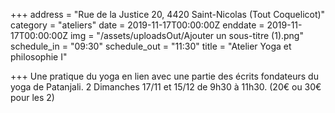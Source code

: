 +++
address = "Rue de la Justice 20, 4420 Saint-Nicolas (Tout Coquelicot)"
category = "ateliers"
date = 2019-11-17T00:00:00Z
enddate = 2019-11-17T00:00:00Z
img = "/assets/uploadsOut/Ajouter un sous-titre (1).png"
schedule_in = "09:30"
schedule_out = "11:30"
title = "Atelier Yoga et philosophie I"

+++
Une pratique du yoga en lien avec une partie des écrits fondateurs du yoga de Patanjali. 2 Dimanches 17/11 et 15/12 de 9h30 à 11h30. (20€ ou 30€ pour les 2)